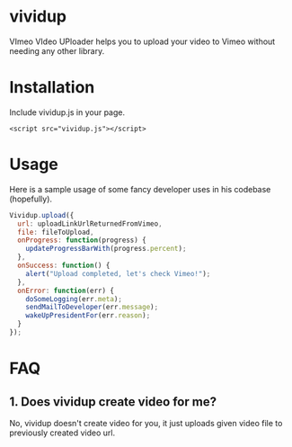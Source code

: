 # vividup

VImeo VIdeo UPloader helps you to upload your video to Vimeo without needing any other library.

# Installation

Include vividup.js in your page.

`<script src="vividup.js"></script>`

# Usage

Here is a sample usage of some fancy developer uses in his codebase (hopefully). 

```javascript
Vividup.upload({
  url: uploadLinkUrlReturnedFromVimeo,
  file: fileToUpload,
  onProgress: function(progress) {
    updateProgressBarWith(progress.percent);
  },
  onSuccess: function() {
    alert("Upload completed, let's check Vimeo!");
  },
  onError: function(err) {
    doSomeLogging(err.meta);
    sendMailToDeveloper(err.message);
    wakeUpPresidentFor(err.reason);
  }
});
````

# FAQ

## 1. Does vividup create video for me?
No, vividup doesn't create video for you, it just uploads given video file to previously created video url.
